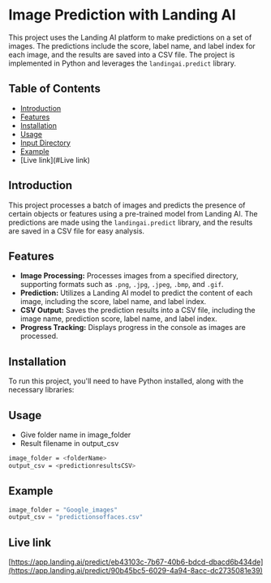 # Image Prediction with Landing AI

This project uses the Landing AI platform to make predictions on a set of images. The predictions include the score, label name, and label index for each image, and the results are saved into a CSV file. The project is implemented in Python and leverages the `landingai.predict` library.

## Table of Contents
- [Introduction](#introduction)
- [Features](#features)
- [Installation](#installation)
- [Usage](#usage)
- [Input Directory](#input-directory)
- [Example](#Example)
- [Live link](#Live link)


## Introduction
This project processes a batch of images and predicts the presence of certain objects or features using a pre-trained model from Landing AI. The predictions are made using the `landingai.predict` library, and the results are saved in a CSV file for easy analysis.

## Features
- **Image Processing:** Processes images from a specified directory, supporting formats such as `.png`, `.jpg`, `.jpeg`, `.bmp`, and `.gif`.
- **Prediction:** Utilizes a Landing AI model to predict the content of each image, including the score, label name, and label index.
- **CSV Output:** Saves the prediction results into a CSV file, including the image name, prediction score, label name, and label index.
- **Progress Tracking:** Displays progress in the console as images are processed.

## Installation
To run this project, you'll need to have Python installed, along with the necessary libraries:
   
## Usage
- Give folder name in image_folder
- Result filename in output_csv
```bash
image_folder = <folderName>
output_csv = <predictionresultsCSV>
```

## Example
```python
image_folder = "Google_images"
output_csv = "predictionsoffaces.csv"
```

## Live link
[https://app.landing.ai/predict/eb43103c-7b67-40b6-bdcd-dbacd6b434de](https://app.landing.ai/predict/90b45bc5-6029-4a94-8acc-dc2735081e39)


